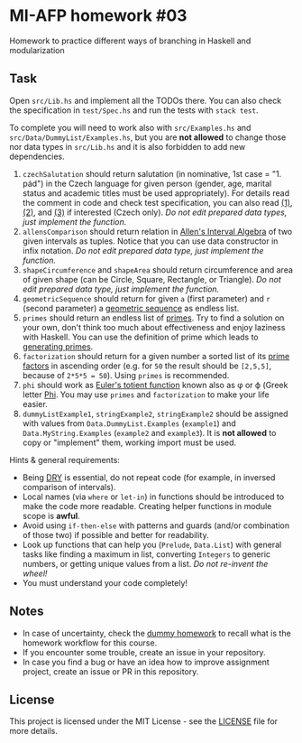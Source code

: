 # MI-AFP homework #03

Homework to practice different ways of branching in Haskell and modularization

## Task

Open `src/Lib.hs` and implement all the TODOs there. You can also check the specification in `test/Spec.hs` and run the tests with `stack test`.

To complete you will need to work also with `src/Examples.hs` and `src/Data/DummyList/Examples.hs`, but you are **not allowed** to change those nor data types in `src/Lib.hs` and it is also forbidden to add new dependencies.

1. `czechSalutation` should return salutation (in nominative, 1st case = "1. pád") in the Czech language for given person (gender, age, marital status and academic titles must be used appropriately). For details read the comment in code and check test specification, you can also read [(1)](https://www.muni.cz/o-univerzite/uredni-deska/oslovovani-akademickych-pracovniku), [(2)](http://www.etiketavse.estranky.cz/clanky/etiketa/4.-oslovovani-a-spolecenska-vyznamnost.html), and [(3)](http://www.studenta.cz/vysokoskolske-tituly-jak-oslovovat-na-akademicke-pude/magazin/article/587) if interested (Czech only). *Do not edit prepared data types, just implement the function.*
2. `allensComparison` should return relation in [Allen's Interval Algebra](https://en.wikipedia.org/wiki/Allen%27s_interval_algebra) of two given intervals as tuples. Notice that you can use data constructor in infix notation. *Do not edit prepared data type, just implement the function.*
3. `shapeCircumference` and `shapeArea` should return circumference and area of given shape (can be Circle, Square, Rectangle, or Triangle). *Do not edit prepared data type, just implement the function.*
4. `geometricSequence` should return for given `a` (first parameter) and `r` (second parameter) a [geometric sequence](https://en.wikipedia.org/wiki/Geometric_progression) as endless list.
5. `primes` should return an endless list of [primes](https://en.wikipedia.org/wiki/List_of_prime_numbers). Try to find a solution on your own, don't think too much about effectiveness and enjoy laziness with Haskell. You can use the definition of prime which leads to [generating primes](https://en.wikipedia.org/wiki/Generating_primes).
6. `factorization` should return for a given number a sorted list of its [prime factors](https://en.wikipedia.org/wiki/Prime_factor) in ascending order (e.g. for `50` the result should be `[2,5,5]`, because of `2*5*5 = 50`). Using `primes` is recommended.
7. `phi` should work as [Euler's totient function](https://en.wikipedia.org/wiki/Euler%27s_totient_function) known also as &#966; or &#981; (Greek letter [Phi](https://en.wikipedia.org/wiki/Phi). You may use `primes` and `factorization` to make your life easier.
8. `dummyListExample1`, `stringExample2`, `stringExample2` should be assigned with values from `Data.DummyList.Examples` (`example1`) and `Data.MyString.Examples` (`example2` and `example3`). It is **not allowed** to copy or "implement" them, working import must be used.

Hints & general requirements: 

* Being [DRY](https://cs.wikipedia.org/wiki/Don%27t_repeat_yourself) is essential, do not repeat code (for example, in inversed comparison of intervals).
* Local names (via `where` or `let-in`) in functions should be introduced to make the code more readable. Creating helper functions in module scope is **awful**.
* Avoid using `if-then-else` with patterns and guards (and/or combination of those two) if possible and better for readability.
* Look up functions that can help you (`Prelude`, `Data.List`) with general tasks like finding a maximum in list, converting `Integers` to generic numbers, or getting unique values from a list. *Do not re-invent the wheel!*
* You must understand your code completely!

## Notes 

 * In case of uncertainty, check the [dummy homework](https://github.com/MI-AFP/hw00) to recall what is the homework workflow for this course.
 * If you encounter some trouble, create an issue in your repository.
 * In case you find a bug or have an idea how to improve assignment project, create an issue or PR in this repository.

## License

This project is licensed under the MIT License - see the [LICENSE](LICENSE)
file for more details.
